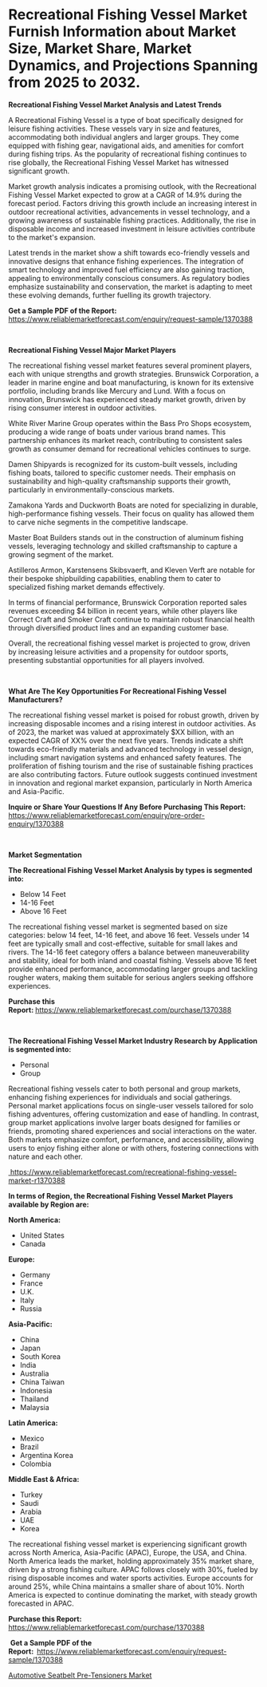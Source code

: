 <p><h1>Recreational Fishing Vessel Market Furnish Information about Market Size, Market Share, Market Dynamics, and Projections Spanning from 2025 to 2032.</h1></p><p><strong>Recreational Fishing Vessel Market Analysis and Latest Trends</strong></p>
<p><p>A Recreational Fishing Vessel is a type of boat specifically designed for leisure fishing activities. These vessels vary in size and features, accommodating both individual anglers and larger groups. They come equipped with fishing gear, navigational aids, and amenities for comfort during fishing trips. As the popularity of recreational fishing continues to rise globally, the Recreational Fishing Vessel Market has witnessed significant growth.</p><p>Market growth analysis indicates a promising outlook, with the Recreational Fishing Vessel Market expected to grow at a CAGR of 14.9% during the forecast period. Factors driving this growth include an increasing interest in outdoor recreational activities, advancements in vessel technology, and a growing awareness of sustainable fishing practices. Additionally, the rise in disposable income and increased investment in leisure activities contribute to the market's expansion.</p><p>Latest trends in the market show a shift towards eco-friendly vessels and innovative designs that enhance fishing experiences. The integration of smart technology and improved fuel efficiency are also gaining traction, appealing to environmentally conscious consumers. As regulatory bodies emphasize sustainability and conservation, the market is adapting to meet these evolving demands, further fuelling its growth trajectory.</p></p>
<p><strong>Get a Sample PDF of the Report:&nbsp;</strong> <a href="https://www.reliablemarketforecast.com/enquiry/request-sample/1370388?utm_campaign=3123&utm_medium=2&utm_source=Github&utm_content=ia&utm_term=22032025&utm_id=recreational-fishing-vessel">https://www.reliablemarketforecast.com/enquiry/request-sample/1370388</a></p>
<p>&nbsp;</p>
<p><strong>Recreational Fishing Vessel Major Market Players</strong></p>
<p><p>The recreational fishing vessel market features several prominent players, each with unique strengths and growth strategies. Brunswick Corporation, a leader in marine engine and boat manufacturing, is known for its extensive portfolio, including brands like Mercury and Lund. With a focus on innovation, Brunswick has experienced steady market growth, driven by rising consumer interest in outdoor activities. </p><p>White River Marine Group operates within the Bass Pro Shops ecosystem, producing a wide range of boats under various brand names. This partnership enhances its market reach, contributing to consistent sales growth as consumer demand for recreational vehicles continues to surge. </p><p>Damen Shipyards is recognized for its custom-built vessels, including fishing boats, tailored to specific customer needs. Their emphasis on sustainability and high-quality craftsmanship supports their growth, particularly in environmentally-conscious markets.</p><p>Zamakona Yards and Duckworth Boats are noted for specializing in durable, high-performance fishing vessels. Their focus on quality has allowed them to carve niche segments in the competitive landscape. </p><p>Master Boat Builders stands out in the construction of aluminum fishing vessels, leveraging technology and skilled craftsmanship to capture a growing segment of the market. </p><p>Astilleros Armon, Karstensens Skibsvaerft, and Kleven Verft are notable for their bespoke shipbuilding capabilities, enabling them to cater to specialized fishing market demands effectively.</p><p>In terms of financial performance, Brunswick Corporation reported sales revenues exceeding $4 billion in recent years, while other players like Correct Craft and Smoker Craft continue to maintain robust financial health through diversified product lines and an expanding customer base. </p><p>Overall, the recreational fishing vessel market is projected to grow, driven by increasing leisure activities and a propensity for outdoor sports, presenting substantial opportunities for all players involved.</p></p>
<p>&nbsp;</p>
<p><strong>What Are The Key Opportunities For Recreational Fishing Vessel Manufacturers?</strong></p>
<p><p>The recreational fishing vessel market is poised for robust growth, driven by increasing disposable incomes and a rising interest in outdoor activities. As of 2023, the market was valued at approximately $XX billion, with an expected CAGR of XX% over the next five years. Trends indicate a shift towards eco-friendly materials and advanced technology in vessel design, including smart navigation systems and enhanced safety features. The proliferation of fishing tourism and the rise of sustainable fishing practices are also contributing factors. Future outlook suggests continued investment in innovation and regional market expansion, particularly in North America and Asia-Pacific.</p></p>
<p><strong>Inquire or Share Your Questions If Any Before Purchasing This Report:</strong> <a href="https://www.reliablemarketforecast.com/enquiry/pre-order-enquiry/1370388?utm_campaign=3123&utm_medium=2&utm_source=Github&utm_content=ia&utm_term=22032025&utm_id=recreational-fishing-vessel">https://www.reliablemarketforecast.com/enquiry/pre-order-enquiry/1370388</a></p>
<p>&nbsp;</p>
<p><strong>Market Segmentation</strong></p>
<p><strong>The Recreational Fishing Vessel Market Analysis by types is segmented into:</strong></p>
<p><ul><li>Below 14 Feet</li><li>14-16 Feet</li><li>Above 16 Feet</li></ul></p>
<p><p>The recreational fishing vessel market is segmented based on size categories: below 14 feet, 14-16 feet, and above 16 feet. Vessels under 14 feet are typically small and cost-effective, suitable for small lakes and rivers. The 14-16 feet category offers a balance between maneuverability and stability, ideal for both inland and coastal fishing. Vessels above 16 feet provide enhanced performance, accommodating larger groups and tackling rougher waters, making them suitable for serious anglers seeking offshore experiences.</p></p>
<p><strong>Purchase this Report:&nbsp;</strong><a href="https://www.reliablemarketforecast.com/purchase/1370388?utm_campaign=3123&utm_medium=2&utm_source=Github&utm_content=ia&utm_term=22032025&utm_id=recreational-fishing-vessel">https://www.reliablemarketforecast.com/purchase/1370388</a></p>
<p>&nbsp;</p>
<p><strong>The Recreational Fishing Vessel Market Industry Research by Application is segmented into:</strong></p>
<p><ul><li>Personal</li><li>Group</li></ul></p>
<p><p>Recreational fishing vessels cater to both personal and group markets, enhancing fishing experiences for individuals and social gatherings. Personal market applications focus on single-user vessels tailored for solo fishing adventures, offering customization and ease of handling. In contrast, group market applications involve larger boats designed for families or friends, promoting shared experiences and social interactions on the water. Both markets emphasize comfort, performance, and accessibility, allowing users to enjoy fishing either alone or with others, fostering connections with nature and each other.</p></p>
<p><a href="https://www.reliablemarketforecast.com/recreational-fishing-vessel-market-r1370388?utm_campaign=3123&utm_medium=2&utm_source=Github&utm_content=ia&utm_term=22032025&utm_id=recreational-fishing-vessel">&nbsp;https://www.reliablemarketforecast.com/recreational-fishing-vessel-market-r1370388</a></p>
<p><strong>In terms of Region, the Recreational Fishing Vessel Market Players available by Region are:</strong></p>
<p>
    <p> <strong> North America: </strong>
        <ul>
            <li>United States</li>
            <li>Canada</li>
        </ul>
        </p> 
    <p> <strong> Europe: </strong>
        <ul>
            <li>Germany</li>
            <li>France</li>
            <li>U.K.</li>
            <li>Italy</li>
            <li>Russia</li>
        </ul>
        </p> 
    <p> <strong> Asia-Pacific: </strong>
        <ul>
            <li>China</li>
            <li>Japan</li>
            <li>South Korea</li>
            <li>India</li>
            <li>Australia</li>
            <li>China Taiwan</li>
            <li>Indonesia</li>
            <li>Thailand</li>
            <li>Malaysia</li>
        </ul>
        </p> 
    <p> <strong> Latin America: </strong>
        <ul>
            <li>Mexico</li>
            <li>Brazil</li>
            <li>Argentina Korea</li>
            <li>Colombia</li>
        </ul>
        </p> 
    <p> <strong> Middle East & Africa: </strong>
        <ul>
            <li>Turkey</li>
            <li>Saudi</li>
            <li>Arabia</li>
            <li>UAE</li>
            <li>Korea</li>
        </ul>
    </p>
    </p>
<p><p>The recreational fishing vessel market is experiencing significant growth across North America, Asia-Pacific (APAC), Europe, the USA, and China. North America leads the market, holding approximately 35% market share, driven by a strong fishing culture. APAC follows closely with 30%, fueled by rising disposable incomes and water sports activities. Europe accounts for around 25%, while China maintains a smaller share of about 10%. North America is expected to continue dominating the market, with steady growth forecasted in APAC.</p></p>
<p><strong>Purchase this Report: </strong><a href="https://www.reliablemarketforecast.com/purchase/1370388?utm_campaign=3123&utm_medium=2&utm_source=Github&utm_content=ia&utm_term=22032025&utm_id=recreational-fishing-vessel">https://www.reliablemarketforecast.com/purchase/1370388</a></p>
<p>&nbsp;<strong>Get a Sample PDF of the Report:&nbsp;&nbsp;</strong><a href="https://www.reliablemarketforecast.com/enquiry/request-sample/1370388?utm_campaign=3123&utm_medium=2&utm_source=Github&utm_content=ia&utm_term=22032025&utm_id=recreational-fishing-vessel">https://www.reliablemarketforecast.com/enquiry/request-sample/1370388</a></p>
<p><strong></strong></p>
<p><p><a href="https://github.com/spoorsusama/Market-Research-Report-List-1/blob/main/automotive-seatbelt-pre-tensioners-market.md?utm_campaign=3123&utm_medium=2&utm_source=Github&utm_content=ia&utm_term=22032025&utm_id=recreational-fishing-vessel">Automotive Seatbelt Pre-Tensioners Market</a></p></p>